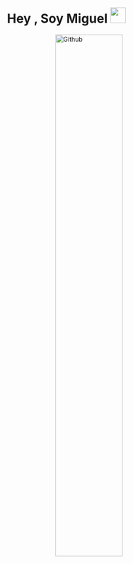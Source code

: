 <h1 align="center">Hey , Soy Miguel <img src="https://media.giphy.com/media/hvRJCLFzcasrR4ia7z/giphy.gif" width="35"></h1>

<img width="55%" align="right" alt="Github" src="https://raw.githubusercontent.com/onimur/.github/master/.resources/git-header.svg" />
<!--
**miguelgonzalezzdev/miguelgonzalezzdev** is a ✨ _special_ ✨ repository because its `README.md` (this file) appears on your GitHub profile.

Here are some ideas to get you started:

- 🔭 I’m currently working on ...
- 🌱 I’m currently learning ...
- 👯 I’m looking to collaborate on ...
- 🤔 I’m looking for help with ...
- 💬 Ask me about ...
- 📫 How to reach me: ...
- 😄 Pronouns: ...
- ⚡ Fun fact: ...
-->

